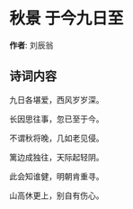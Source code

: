 # 秋景 于今九日至

**作者**: 刘辰翁

## 诗词内容

九日各堪爱，西风岁岁深。

长因思往事，忽已至于今。

不谓秋将晚，几如老见侵。

篱边成独往，天际起轻阴。

此会知谁健，明朝肯重寻。

山高休更上，别自有伤心。

